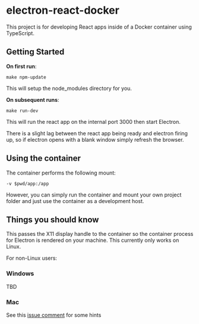 # electron-react-docker
This project is for developing React apps inside of a Docker container using TypeScript. 

## Getting Started

**On first run**:

`make npm-update`

This will setup the node_modules directory for you.

**On subsequent runs**:

`make run-dev`

This will run the react app on the internal port 3000 then start Electron.

There is a slight lag between the react app being ready and electron firing up, so if electron opens with a blank window simply refresh the browser. 

## Using the container

The container performs the following mount:

`-v $pwd/app:/app`

However, you can simply run the container and mount your own project folder and just use the container as a development host. 

## Things you should know

This passes the X11 display handle to the container so the container process for Electron is rendered on your machine. This currently only works on Linux.

For non-Linux users:

### Windows

TBD

### Mac

See this [issue comment](https://github.com/moby/moby/issues/8710#issuecomment-315397071) for some hints 